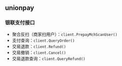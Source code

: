## unionpay

### 银联支付接口
* 聚合反扫（商家扫用户）：`client.PrepayMchScanUser()`
* 支付查询：`client.QueryOrder()`
* 交易退款：`client.Refund()`
* 交易撤销：`client.Cancel()`
* 交易退款查询：`client.QueryRefund()`